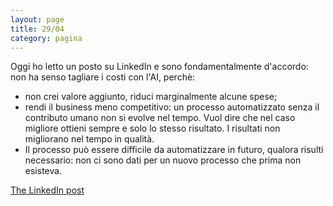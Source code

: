 ```yaml
--- 
layout: page
title: 29/04
category: pagina
---
```


Oggi ho letto un posto su LinkedIn e sono fondamentalmente d'accordo:
non ha senso tagliare i costi con l'AI, perchè:
- non crei valore aggiunto, riduci marginalmente alcune spese;
- rendi il business meno competitivo: un processo automatizzato senza il
  contributo umano non si evolve nel tempo. Vuol dire che nel caso migliore
  ottieni sempre e solo lo stesso risultato. I risultati non migliorano nel
  tempo in qualità. 
- Il processo può essere difficile da automatizzare in futuro, qualora risulti 
  necessario: non ci sono dati per un nuovo processo che prima non esisteva.

[The LinkedIn post](https://www.linkedin.com/posts/alessandrorisaro_usare-lai-per-tagliare-costi-%C3%A8-un-grosso-activity-7321065313804906496-k5Qi?utm_source=share&utm_medium=member_desktop&rcm=ACoAADUz8bwB0r6uk64iP1r44rwqL9RLzG-Y9lA)
